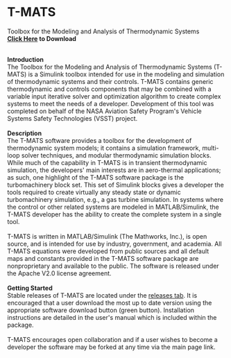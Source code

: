T-MATS
==========

Toolbox for the Modeling and Analysis of Thermodynamic Systems <br>
<b> <a href= "https://github.com/nasa/T-MATS/releases" >Click Here</a> to Download</b> <br> <br>

<b>Introduction</b> <br>
The Toolbox for the Modeling and Analysis of Thermodynamic Systems (T-MATS) 
is a Simulink toolbox intended for use in the modeling and simulation of thermodynamic 
systems and their controls. T-MATS contains generic thermodynamic and controls 
components that may be combined with a variable input iterative solver and optimization 
algorithm to create complex systems to meet the needs of a developer. Development of this tool
was completed on behalf of the NASA Aviation Safety Program's Vehicle Systems Safety Technologies
(VSST) project.
<br><br>
<b>Description</b> <br>
The T-MATS software provides a toolbox for the development of thermodynamic 
system models; it contains a simulation framework, multi-loop solver techniques, and modular 
thermodynamic simulation blocks. While much of the capability in T-MATS is in transient 
thermodynamic simulation, the developers' main interests are in aero-thermal applications; 
as such, one highlight of the T-MATS software package is the turbomachinery block set. This 
set of Simulink blocks gives a developer the tools required to create virtually any steady 
state or dynamic turbomachinery simulation, e.g., a gas turbine simulation. In systems where 
the control or other related systems are modeled in MATLAB/Simulink, the T-MATS developer has 
the ability to create the complete system in a single tool.
<br><br>
T-MATS is written in MATLAB/Simulink (The Mathworks, Inc.), is open source, 
and is intended for use by industry, government, and academia. All T-MATS equations 
were developed from public sources and all default maps and constants provided in the 
T-MATS software package are nonproprietary and available to the public. The software 
is released under the Apache V2.0 license agreement. 
<br><br>
<b>Getting Started</b> <br>
Stable releases of T-MATS are located under the <a href= "https://github.com/nasa/T-MATS/releases" >releases tab</a>. It is encouraged that a user
download the most up to date version using the appropriate software download button (green button). 
Installation instructions are detailed in the user's manual which is included within the package. 
<br><br>
T-MATS encourages open collaboration and if a user wishes to become a developer the software 
may be forked at any time via the main page link.
